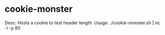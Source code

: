 # cookie-monster

Desc: Hosts a cookie to test header length.
Usage: ./cookie-monster.sh | nc -l -p 80
